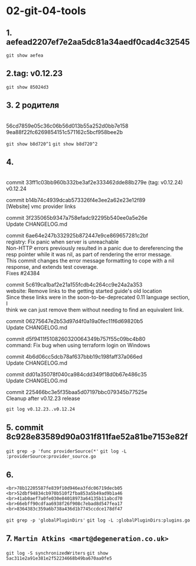 # 02-git-04-tools
## 1. aefead2207ef7e2aa5dc81a34aedf0cad4c32545

`git show aefea`

## 2.tag: v0.12.23

`git show 85024d3`

## 3. 2 родителя
<br>56cd7859e05c36c06b56d013b55a252d0bb7e158
<br>9ea88f22fc6269854151c571162c5bcf958bee2b

`git show b8d720^1`
`git show b8d720^2`

## 4. 
<br>commit 33ff1c03bb960b332be3af2e333462dde88b279e (tag: v0.12.24)
	<br>v0.12.24

commit b14b74c4939dcab573326f4e3ee2a62e23e12f89
	<br>[Website] vmc provider links

commit 3f235065b9347a758efadc92295b540ee0a5e26e
	<br>Update CHANGELOG.md

commit 6ae64e247b332925b872447e9ce869657281c2bf
	<br>registry: Fix panic when server is unreachable
	<br>Non-HTTP errors previously resulted in a panic due to dereferencing the
	<br>resp pointer while it was nil, as part of rendering the error message.
	<br>This commit changes the error message formatting to cope with a nil
	<br>response, and extends test coverage.
	<br>Fixes #24384

commit 5c619ca1baf2e21a155fcdb4c264cc9e24a2a353
	<br>website: Remove links to the getting started guide's old location
	<br>Since these links were in the soon-to-be-deprecated 0.11 language section, I
	<br>think we can just remove them without needing to find an equivalent link.

commit 06275647e2b53d97d4f0a19a0fec11f6d69820b5
	<br>Update CHANGELOG.md

commit d5f9411f5108260320064349b757f55c09bc4b80
	<br>command: Fix bug when using terraform login on Windows

commit 4b6d06cc5dcb78af637bbb19c198faff37a066ed
	<br>Update CHANGELOG.md

commit dd01a35078f040ca984cdd349f18d0b67e486c35
	<br>Update CHANGELOG.md

commit 225466bc3e5f35baa5d07197bbc079345b77525e
	<br>Cleanup after v0.12.23 release

`git log v0.12.23..v0.12.24`

## 5. commit 8c928e83589d90a031f811fae52a81be7153e82f

`git grep -p 'func providerSource(*'`
`git log -L :providerSource:provider_source.go`

## 6. 
	<br>78b12205587fe839f10d946ea3fdc06719decb05
	<br>52dbf94834cb970b510f2fba853a5b49ad9b1a46
	<br>41ab0aef7a0fe030e84018973a64135b11abcd70
	<br>66ebff90cdfaa6938f26f908c7ebad8d547fea17
	<br>8364383c359a6b738a436d1b7745ccdce178df47

`git grep -p 'globalPluginDirs'`
`git log -L :globalPluginDirs:plugins.go`


## 7. `Martin Atkins <mart@degeneration.co.uk>`

`git log -S synchronizedWriters`
`git show 5ac311e2a91e381e2f52234668b49ba670aa0fe5`

